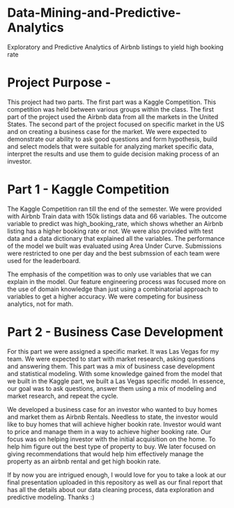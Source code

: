 # Data-Mining-and-Predictive-Analytics
Exploratory and Predictive Analytics of Airbnb listings to yield high booking rate

# Project Purpose -
This project had two parts. The first part was a Kaggle Competition. This competition was held between various groups within the class. The first part of the project used the Airbnb data from all the markets in the United States. The second part of the project focused on specific market in the US and on creating a business case for the market. We were expected to demonstrate our ability to ask good questions and form hypothesis, build and select models that were suitable for analyzing market specific data, interpret the results and use them to guide decision making process of an investor.

# Part 1 - Kaggle Competition 
The Kaggle Competition ran till the end of the semester. We were provided with Airbnb Train data with 150k listings data and 66 variables. The outcome variable to predict was high_booking_rate, which shows whether an Airbnb listing has a higher booking rate or not. We were also provided with test data and a data dictionary that explained all the variables. The performance of the model we built was evaluated using Area Under Curve. Submissions were restricted to one per day and the best submssion of each team were used for the leaderboard.

The emphasis of the competition was to only use variables that we can explain in the model. Our feature engineering process was focused more on the use of domain knowledge than just using a combinatorial approach to variables to get a higher accuracy. We were competing for business analytics, not for math.

# Part 2 - Business Case Development

For this part we were assigned a specific market. It was Las Vegas for my team. We were expected to start with market research, asking questions and answering them. This part was a mix of business case development and statistical modeling. With some knowledge gained from the model that we built in the Kaggle part, we built a Las Vegas specific model. In essence, our goal was to ask questions, answer them using a mix of modeling and market research, and repeat the cycle.

We developed a business case for an investor who wanted to buy homes and market them as Airbnb Rentals. Needless to state, the investor would like to buy homes that will achieve higher bookin rate. Investor would want to price and manage them in a way to achieve higher booking rate. Our focus was on helping investor with the initial acquisition on the home. To help him figure out the best type of property to buy. We later focused on giving recommendations that would help him effectively manage the property as an airbnb rental and get high bookin rate.

If by now you are intrigued enough, I would love for you to take a look at our final presentation uploaded in this repository as well as our final report that has all the details about our data cleaning process, data exploration and predictive modeling. Thanks :)
